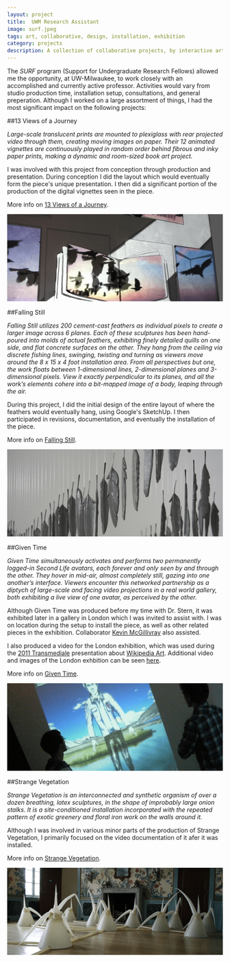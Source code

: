 ```yaml
---
layout: project
title:  UWM Research Assistant
image: surf.jpeg
tags: art, collaborative, design, installation, exhibition
category: projects
description: A collection of collaborative projects, by interactive artist Nathaniel Stern.
---
```

The _SURF_ program (Support for Undergraduate Research Fellows) allowed me the opportunity, at UW-Milwaukee, to work closely with an accomplished and currently active professor. Activities would vary from studio production time, installation setup, consultations, and general preperation. Although I worked on a large assortment of things, I had the most significant impact on the following projects:

##13 Views of a Journey

_Large-scale translucent prints are mounted to plexiglass with rear projected video through them, creating moving images on paper. Their 12 animated vignettes are continuously played in random order behind fibrous and inky paper prints, making a dynamic and room-sized book art project._

I was involved with this project from conception through production and presentation. During conception I did the layout which would eventually form the piece's unique presentation. I then did a significant portion of the production of the digital vignettes seen in the piece.

More info on [13 Views of a Journey](http://nathanielstern.com/artwork/13-views-of-a-journey/ "13 View of a Journey").

![surf_image01](/img/surf_image01.png "SURF Image 01")

##Falling Still

_Falling Still utilizes 200 cement-cast feathers as individual pixels to create a larger image across 6 planes. Each of these sculptures has been hand-poured into molds of actual feathers, exhibiting finely detailed quills on one side, and flat concrete surfaces on the other. They hang from the ceiling via discrete fishing lines, swinging, twisting and turning as viewers move around the 8 x 15 x 4 foot installation area. From all perspectives but one, the work floats between 1-dimensional lines, 2-dimensional planes and 3-dimensional pixels. View it exactly perpendicular to its planes, and all the work’s elements cohere into a bit-mapped image of a body, leaping through the air._

During this project, I did the initial design of the entire layout of where the feathers would eventually hang, using Google's SketchUp. I then participated in revisions, documentation, and eventually the installation of the piece.

More info on [Falling Still](http://nathanielstern.com/artwork/falling-still/ "13 View of a Journey").

![surf_image02](/img/surf_image02.png "SURF Image 02")

##Given Time

_Given Time simultaneously activates and performs two permanently logged-in Second Life avatars, each forever and only seen by and through the other. They hover in mid-air, almost completely still, gazing into one another’s interface. Viewers encounter this networked partnership as a diptych of large-scale and facing video projections in a real world gallery, both exhibiting a live view of one avatar, as perceived by the other._

Although Given Time was produced before my time with Dr. Stern, it was exhibited later in a gallery in London which I was invited to assist with. I was on location during the setup to install the piece, as well as other related pieces in the exhibition. Collaborator [Kevin McGillivray](http://kevinmcgillivray.net/ "Kevin McGillivray") also assisted. 

I also produced a video for the London exhibition, which was used during the [2011 Transmediale](http://www.transmediale.de/category/tm-year/tm11) presentation about [Wikipedia Art](http://foster-douglas.com/wikipedia-art.org "Wikipedia Art"). Additional video and images of the London exhbition can be seen [here](http://nathanielstern.com/artwork/wikipedia-art/ "Wikipedia Art Installation").

More info on [Given Time](http://nathanielstern.com/artwork/given-time/ "Given Time").

![surf_image03](/img/surf_image03.png "SURF Image 03")

##Strange Vegetation

_Strange Vegetation is an interconnected and synthetic organism of over a dozen breathing, latex sculptures, in the shape of improbably large onion stalks. It is a site-conditioned installation incorporated with the repeated pattern of exotic greenery and floral iron work on the walls around it._

Although I was involved in various minor parts of the production of Strange Vegetation, I primarily focused on the video documentation of it afer it was installed.

More info on [Strange Vegetation](http://nathanielstern.com/artwork/strange-vegetation/ "Strange Vegetation").

![surf_image04](/img/surf_image04.png "SURF Image 04")